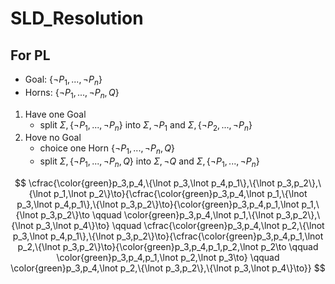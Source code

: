 # SLD_Resolution

## For PL

- Goal: $\{\lnot P_1,...,\lnot P_n\}$
- Horns: $\{\lnot P_1,...,\lnot P_n,Q\}$
  
1. Have one Goal
    - split $\Sigma,\{\lnot P_1,...,\lnot P_n\}$ into $\Sigma,\lnot P_1$ and $\Sigma,\{\lnot P_2,...,\lnot P_n\}$
2. Hove no Goal
    - choice one Horn $\{\lnot P_1,...,\lnot P_n,Q\}$
    - split $\Sigma,\{\lnot P_1,...,\lnot P_n,Q\}$ into $\Sigma,\lnot Q$ and $\Sigma,\{\lnot P_1,...,\lnot P_n\}$

$$
\cfrac{\color{green}p_3,p_4,\{\lnot p_3,\lnot p_4,p_1\},\{\lnot p_3,p_2\},\{\lnot p_1,\lnot p_2\}\to}{\cfrac{\color{green}p_3,p_4,\lnot p_1,\{\lnot p_3,\lnot p_4,p_1\},\{\lnot p_3,p_2\}\to}{\color{green}p_3,p_4,p_1,\lnot p_1,\{\lnot p_3,p_2\}\to \qquad \color{green}p_3,p_4,\lnot p_1,\{\lnot p_3,p_2\},\{\lnot p_3,\lnot p_4\}\to} \qquad \cfrac{\color{green}p_3,p_4,\lnot p_2,\{\lnot p_3,\lnot p_4,p_1\},\{\lnot p_3,p_2\}\to}{\cfrac{\color{green}p_3,p_4,p_1,\lnot p_2,\{\lnot p_3,p_2\}\to}{\color{green}p_3,p_4,p_1,p_2,\lnot p_2\to \qquad \color{green}p_3,p_4,p_1,\lnot p_2,\lnot p_3\to} \qquad \color{green}p_3,p_4,\lnot p_2,\{\lnot p_3,p_2\},\{\lnot p_3,\lnot p_4\}\to}}
$$